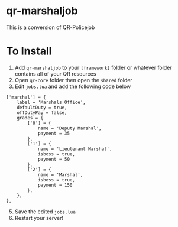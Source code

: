 # qr-marshaljob
This is a conversion of QR-Policejob

# To Install
1. Add `qr-marshaljob` to your `[framework]` folder or whatever folder contains all of your QR resources
2. Open `qr-core` folder then open the `shared` folder
3. Edit `jobs.lua` and add the following code below

```
['marshal'] = {
    label = 'Marshals Office',
    defaultDuty = true,
    offDutyPay = false,
    grades = {
        ['0'] = {
            name = 'Deputy Marshal',
            payment = 35
        },
        ['1'] = {
            name = 'Lieutenant Marshal',
            isboss = true,
            payment = 50
        },
        ['2'] = {
            name = 'Marshal',
            isboss = true,
            payment = 150
        },
    },
},
```

5. Save the edited `jobs.lua` 
6. Restart your server!
